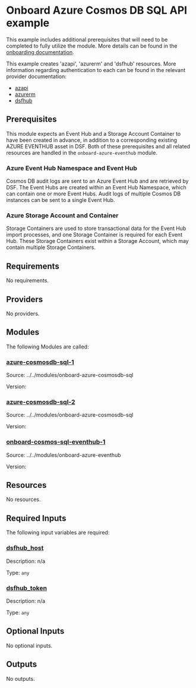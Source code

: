 # Onboard Azure Cosmos DB SQL API example
This example includes additional prerequisites that will need to be completed to fully utilize the module. More details can be found in the [onboarding documentation](https://docs.imperva.com/bundle/onboarding-databases-to-sonar-reference-guide/page/Azure-Cosmos-DB-SQL-API-Onboarding-Steps_48367255.html).

This example creates 'azapi', 'azurerm' and 'dsfhub' resources. More information regarding authentication to each can be found in the relevant provider documentation:
- [azapi](https://registry.terraform.io/providers/Azure/azapi/latest/docs)
- [azurerm](https://registry.terraform.io/providers/hashicorp/azurerm/latest/docs)
- [dsfhub](https://registry.terraform.io/providers/imperva/dsfhub/latest/docs)

## Prerequisites
This module expects an Event Hub and a Storage Account Container to have been created in advance, in addition to a corresponding existing AZURE EVENTHUB asset in DSF. Both of these prerequisites and all related resources are handled in the ``onboard-azure-eventhub`` module.

### Azure Event Hub Namespace and Event Hub
Cosmos DB audit logs are sent to an Azure Event Hub and are retrieved by DSF. The Event Hubs are created within an Event Hub Namespace, which can contain one or more Event Hubs. Audit logs of multiple Cosmos DB instances can be sent to a single Event Hub. 

### Azure Storage Account and Container
Storage Containers are used to store transactional data for the Event Hub import processes, and one Storage Container is required for each Event Hub. These Storage Containers exist within a Storage Account, which may contain multiple Storage Containers.
<!-- BEGIN_TF_DOCS -->
## Requirements

No requirements.

## Providers

No providers.

## Modules

The following Modules are called:

### <a name="module_azure-cosmosdb-sql-1"></a> [azure-cosmosdb-sql-1](#module\_azure-cosmosdb-sql-1)

Source: ../../modules/onboard-azure-cosmosdb-sql

Version:

### <a name="module_azure-cosmosdb-sql-2"></a> [azure-cosmosdb-sql-2](#module\_azure-cosmosdb-sql-2)

Source: ../../modules/onboard-azure-cosmosdb-sql

Version:

### <a name="module_onboard-cosmos-sql-eventhub-1"></a> [onboard-cosmos-sql-eventhub-1](#module\_onboard-cosmos-sql-eventhub-1)

Source: ../../modules/onboard-azure-eventhub

Version:

## Resources

No resources.

## Required Inputs

The following input variables are required:

### <a name="input_dsfhub_host"></a> [dsfhub\_host](#input\_dsfhub\_host)

Description: n/a

Type: `any`

### <a name="input_dsfhub_token"></a> [dsfhub\_token](#input\_dsfhub\_token)

Description: n/a

Type: `any`

## Optional Inputs

No optional inputs.

## Outputs

No outputs.
<!-- END_TF_DOCS -->